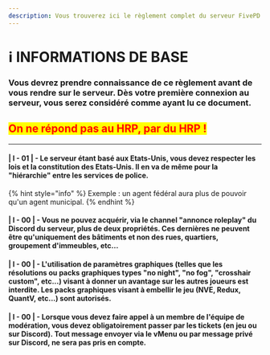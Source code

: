 ```yaml
---
description: Vous trouverez ici le règlement complet du serveur FivePD.
---
```


# ℹ INFORMATIONS DE BASE

### Vous devrez prendre connaissance de ce règlement avant de vous rendre sur le serveur. Dès votre première connexion au serveur, vous serez considéré comme ayant lu ce document.

## <mark style="color:red;">On ne répond pas au HRP, par du HRP !</mark>

***

#### | I - 01 | - Le serveur étant basé aux Etats-Unis, vous devez respecter les lois et la constitution des Etats-Unis. Il en va de même pour la "hiérarchie" entre les services de police.

{% hint style="info" %}
Exemple : un agent fédéral aura plus de pouvoir qu'un agent municipal.
{% endhint %}

#### | I - 00 | - Vous ne pouvez acquérir, via le channel "annonce roleplay" du Discord du serveur, plus de deux propriétés. Ces dernières ne peuvent être qu'uniquement des bâtiments et non des rues, quartiers, groupement d'immeubles, etc...

#### | I - 00 | - L'utilisation de paramètres graphiques (telles que les résolutions ou packs graphiques types "no night", "no fog", "crosshair custom", etc...) visant à donner un avantage sur les autres joueurs est interdite. Les packs graphiques visant à embellir le jeu (NVE, Redux, QuantV, etc...) sont autorisés.

#### | I - 00 | - Lorsque vous devez faire appel à un membre de l'équipe de modération, vous devez obligatoirement passer par les tickets (en jeu ou sur Discord). Tout message envoyer via le vMenu ou par message privé sur Discord, ne sera pas pris en compte.
